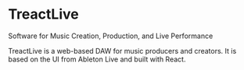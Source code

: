 # TreactLive
Software for Music Creation, Production, and Live Performance

TreactLive is a web-based DAW for music producers and creators. It is based on the UI from Ableton Live and built with React.
